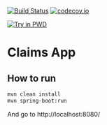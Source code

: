 [![Build Status](https://travis-ci.org/jayrp11/claims-app.svg)](https://travis-ci.org/jayrp11/claims-app)
[![codecov.io](https://codecov.io/github/jayrp11/claims-app/coverage.svg)](https://codecov.io/github/jayrp11/claims-app)


[![Try in PWD](https://cdn.rawgit.com/play-with-docker/stacks/cff22438/assets/images/button.png)](http://play-with-docker.com?stack=https://raw.githubusercontent.com/jayrp11/claims-app/master/stack.yml)

# Claims App

## How to run

```bash
mvn clean install
mvn spring-boot:run
```
And go to http://localhost:8080/
